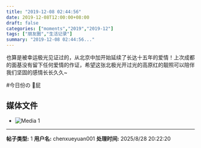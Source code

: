 ```yaml
---
title: "2019-12-08 02:44:56"
date: 2019-12-08T12:00:00+08:00
draft: false
categories: ["moments","2019","2019-12"]
tags: ["朋友圈","生活记录"]
summary: "2019-12-08 02:44:56..."
---
```


也算是被幸运极光见证过的，从北京中加开始延续了长达十五年的爱情！上次成都的面基没有留下任何爱情的作证，希望这张北极光开过光的高原红的靓照可以陪伴我们坚固的感情长长久久~

#今日份の 🌈屁

## 媒体文件

- ![Media 1](/Moments/photos/2019-12-08/201912080244560.jpg)

---

**帖子类型:** 1
**用户名:** chenxueyuan001
**处理时间:** 2025/8/28 20:22:20